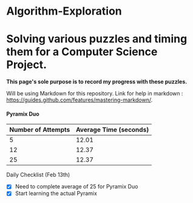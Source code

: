 # Algorithm-Exploration
# Solving various puzzles and timing them for a Computer Science Project.

**This page's sole purpose is to record my progress with these puzzles.**

Will be using Markdown for this repository. Link for help in markdown : https://guides.github.com/features/mastering-markdown/. 

<h4> Pyramix Duo </h4>

Number of Attempts | Average Time (seconds)
 -------------------|---------
5     |   12.01
12 | 12.37 
25 | 12.37

Daily Checklist (Feb 13th)
- [X] Need to complete average of 25 for Pyramix Duo
- [X] Start learning the actual Pyramix
